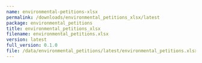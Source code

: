 ```yaml
---
name: environmental-petitions-xlsx
permalink: /downloads/environmental_petitions_xlsx/latest
package: environmental_petitions
title: environmental_petitions_xlsx
filename: environmental_petitions.xlsx
version: latest
full_version: 0.1.0
file: /data/environmental_petitions/latest/environmental_petitions.xlsx
---
```

